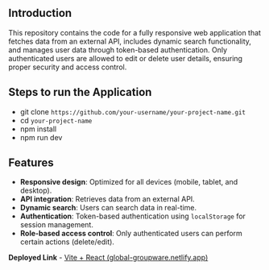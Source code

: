 
## Introduction
This repository contains the code for a fully responsive web application that fetches data from an external API, includes dynamic search functionality, and manages user data through token-based authentication. Only authenticated users are allowed to edit or delete user details, ensuring proper security and access control.

## Steps to run the Application
- git clone `https://github.com/your-username/your-project-name.git`
-   cd `your-project-name`
- npm install
- npm run dev

## Features

-   **Responsive design**: Optimized for all devices (mobile, tablet, and desktop).
-   **API integration**: Retrieves data from an external API.
-   **Dynamic search**: Users can search data in real-time.
-   **Authentication**: Token-based authentication using `localStorage` for session management.
-   **Role-based access control**: Only authenticated users can perform certain actions (delete/edit).


**Deployed Link** - [Vite + React (global-groupware.netlify.app)](https://global-groupware.netlify.app/list)
